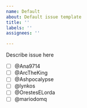 ```yaml
---
name: Default
about: Default issue template
title: ''
labels: ''
assignees: ''

---
```


Describe issue here
- [ ] @Ana9714
- [ ] @ArcTheKing
- [ ] @Ashpocalypse
- [ ] @lynkos
- [ ] @OrestesELorda
- [ ] @mariodomq
